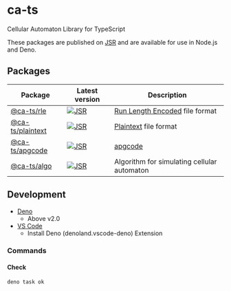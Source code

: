 # ca-ts

Cellular Automaton Library for TypeScript

These packages are published on [JSR](https://jsr.io/) and are available for use
in Node.js and Deno.

## Packages

| Package                                             | Latest version                                                                    | Description                                                                      |
| --------------------------------------------------- | --------------------------------------------------------------------------------- | -------------------------------------------------------------------------------- |
| [@ca-ts/rle](https://jsr.io/@ca-ts/rle)             | [![JSR](https://jsr.io/badges/@ca-ts/rle)](https://jsr.io/@ca-ts/rle)             | [Run Length Encoded](https://conwaylife.com/wiki/Run_Length_Encoded) file format |
| [@ca-ts/plaintext](https://jsr.io/@ca-ts/plaintext) | [![JSR](https://jsr.io/badges/@ca-ts/plaintext)](https://jsr.io/@ca-ts/plaintext) | [Plaintext](https://conwaylife.com/wiki/Plaintext) file format                   |
| [@ca-ts/apgcode](https://jsr.io/@ca-ts/apgcode)     | [![JSR](https://jsr.io/badges/@ca-ts/apgcode)](https://jsr.io/@ca-ts/apgcode)     | [apgcode](https://conwaylife.com/wiki/Apgcode)                                   |
| [@ca-ts/algo](https://jsr.io/@ca-ts/algo)           | [![JSR](https://jsr.io/badges/@ca-ts/algo)](https://jsr.io/@ca-ts/algo)           | Algorithm for simulating cellular automaton                                      |

## Development

- [Deno](https://docs.deno.com/runtime/)
  - Above v2.0
- [VS Code](https://code.visualstudio.com/)
  - Install Deno (denoland.vscode-deno) Extension

### Commands

#### Check

```sh
deno task ok
```
